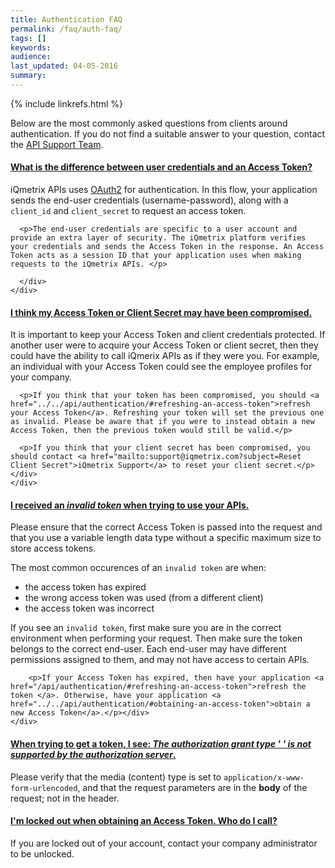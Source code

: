 ```yaml
---
title: Authentication FAQ
permalink: /faq/auth-faq/
tags: []
keywords: 
audience: 
last_updated: 04-05-2016
summary: 
---
```

{% include linkrefs.html %}

Below are the most commonly asked questions from clients around authentication. If you do not find a suitable answer to your question, contact the <a href="mailto:{{site.support_email}}?subject=Authentication Question">API Support Team</a>. 

<div class="panel-group" id="authentication">
  <div class="panel panel-default">
    <div class="panel-heading">
      <h4 class="panel-title">
        <a data-toggle="collapse" data-parent="#authentication" href="#auth1">What is the difference between user credentials and an Access Token?</a>
      </h4>
    </div>
    <div id="auth1" class="panel-collapse collapse in">
      <div class="panel-body"><p>iQmetrix APIs uses <a href="../../api/glossary/#oauth">OAuth2</a> for authentication. In this flow, your application sends the end-user credentials (username-password), along with a <code>client_id</code> and <code>client_secret</code> to request an access token.</p>

      <p>The end-user credentials are specific to a user account and provide an extra layer of security. The iQmetrix platform verifies your credentials and sends the Access Token in the response. An Access Token acts as a session ID that your application uses when making requests to the iQmetrix APIs. </p>

      </div>
    </div>
  </div>

  <div class="panel panel-default">
    <div class="panel-heading">
      <h4 class="panel-title">
        <a data-toggle="collapse" data-parent="#authentication" href="#auth2">I think my Access Token or Client Secret may have been compromised.</a>
      </h4>
    </div>
    <div id="auth2" class="panel-collapse collapse">
      <div class="panel-body"><p>It is important to keep your Access Token and client credentials protected. If another user were to acquire your Access Token or client secret, then they could have the ability to call iQmerix APIs as if they were you. For example, an individual with your Access Token could see the employee profiles for your company.</p>

      <p>If you think that your token has been compromised, you should <a href="../../api/authentication/#refreshing-an-access-token">refresh your Access Token</a>. Refreshing your token will set the previous one as invalid. Please be aware that if you were to instead obtain a new Access Token, then the previous token would still be valid.</p>

      <p>If you think that your client secret has been compromised, you should contact <a href="mailto:support@iqmetrix.com?subject=Reset Client Secret">iQmetrix Support</a> to reset your client secret.</p>
    </div>
    </div>
  </div>
  
  <div class="panel panel-default">
    <div class="panel-heading">
      <h4 class="panel-title">
        <a data-toggle="collapse" data-parent="#authentication" href="#auth3">I received an <em> invalid token</em> when trying to use your APIs.</a>
      </h4>
    </div>
    <div id="auth3" class="panel-collapse collapse">
      <div class="panel-body"><p>Please ensure that the correct Access Token is passed into the request and that you use a variable length data type without a specific maximum size to store access tokens.</p>
      <p>The most common occurences of an <code>invalid token</code> are when: </p>
        <ul>
          <li>the access token has expired</li>
          <li>the wrong access token was used (from a different client)</li>
          <li>the access token was incorrect</li>
        </ul>
        <p>If you see an <code>invalid token</code>, first make sure you are in the correct environment when performing your request. Then make sure the token belongs to the correct end-user. Each end-user may have different permissions assigned to them, and may not have access to certain APIs.</p>

        <p>If your Access Token has expired, then have your application <a href="/api/authentication/#refreshing-an-access-token">refresh the token </a>. Otherwise, have your application <a href="../../api/authentication/#obtaining-an-access-token">obtain a new Access Token</a>.</p></div>
    </div>
  </div>
  
  <div class="panel panel-default">
    <div class="panel-heading">
      <h4 class="panel-title">
        <a data-toggle="collapse" data-parent="#authentication" href="#auth4">When trying to get a token, I see: <em>The authorization grant type ' ' is not supported by the authorization server</em>.</a>
      </h4>
    </div>
    <div id="auth4" class="panel-collapse collapse">
      <div class="panel-body"><p>Please verify that the media (content) type is set to <code>application/x-www-form-urlencoded</code>, and that the request parameters are in the <strong>body</strong> of the request; not in the header.</p></div>
    </div>
  </div>

  <div class="panel panel-default">
    <div class="panel-heading">
      <h4 class="panel-title">
        <a data-toggle="collapse" data-parent="#authentication" href="#auth5">I'm locked out when obtaining an Access Token. Who do I call?</a>
      </h4>
    </div>
    <div id="auth5" class="panel-collapse collapse">
      <div class="panel-body"><p>If you are locked out of your account, contact your company administrator to be unlocked.</p></div>
    </div>
  </div>
</div>